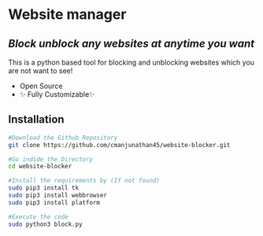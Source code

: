 # Website manager
## _Block unblock any websites at anytime you want_
This is a python based tool for blocking and unblocking websites which you are not want to see!

- Open Source
- ✨ Fully Customizable✨



## Installation
```sh
#Download the Github Repository
git clone https://github.com/cmanjunathan45/website-blocker.git

#Go indide the Directory
cd website-blocker

#Install the requirements by (If not found)
sudo pip3 install tk
sudo pip3 install webbrowser
sudo pip3 install platform

#Execute the code
sudo python3 block.py
```
